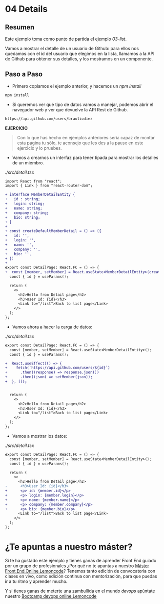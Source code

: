 # 04 Details

## Resumen

Este ejemplo toma como punto de partida el ejemplo _03-list_.

Vamos a mostrar el detalle de un usuario de Github: para ellos
nos quedamos con el id del usuario que elegimos en la lista,
llamamos a la API de Github para obtener sus detalles, y los
mostramos en un componente.

## Paso a Paso

- Primero copiamos el ejemplo anterior, y hacemos un _npm install_

```bash
npm install
```

- Si queremos ver qué tipo de datos vamos a manejar, podemos abrir el navegador web y ver que devuelve la API Rest de Github.

```bash
https://api.github.com/users/brauliodiez
```

**EJERCICIO**
> Con lo que has hecho en ejemplos anteriores sería capaz de montar
> esta página tu sólo, te aconsejo que les des a la pause en este
> ejercicio y lo pruebes.

- Vamos a crearnos un interfaz para tener tipada para mostrar
  los detalles de un miembro.

_./src/detail.tsx_

```diff
import React from "react";
import { Link } from "react-router-dom";

+ interface MemberDetailEntity {
+   id : string;
+   login: string;
+   name: string;
+   company: string;
+   bio: string;
+ }
+
+ const createDefaultMemberDetail = () => ({
+   id: '',
+   login: '',
+   name: '',
+   company: '',
+   bio: '',
+ })
+
export const DetailPage: React.FC = () => {
+  const [member, setMember] = React.useState<MemberDetailEntity>(createDefaultMemberDetail());
  const { id } = useParams();

  return (
    <>
      <h2>Hello from Detail page</h2>
      <h3>User Id: {id}</h3>
      <Link to="/list">Back to list page</Link>
    </>
  );
};
```

- Vamos ahora a hacer la carga de datos:

_./src/detail.tsx_

```diff
export const DetailPage: React.FC = () => {
  const [member, setMember] = React.useState<MemberDetailEntity>();
  const { id } = useParams();

+  React.useEffect(() => {
+    fetch(`https://api.github.com/users/${id}`)
+      .then((response) => response.json())
+      .then((json) => setMember(json));
+  }, []);


  return (
    <>
      <h2>Hello from Detail page</h2>
      <h3>User Id: {id}</h3>
      <Link to="/list">Back to list page</Link>
    </>
  );
};
```

- Vamos a mostrar los datos:

_./src/detail.tsx_

```diff
export const DetailPage: React.FC = () => {
  const [member, setMember] = React.useState<MemberDetailEntity>();
  const { id } = useParams();

  return (
    <>
      <h2>Hello from Detail page</h2>
-      <h3>User Id: {id}</h3>
+      <p> id: {member.id}</p>
+      <p> login: {member.login}</p>
+      <p> name: {member.name}</p>
+      <p> company: {member.company}</p>
+      <p> bio: {member.bio}</p>
      <Link to="/list">Back to list page</Link>
    </>
  );
};
```

# ¿Te apuntas a nuestro máster?

Si te ha gustado este ejemplo y tienes ganas de aprender Front End
guiado por un grupo de profesionales ¿Por qué no te apuntas a
nuestro [Máster Front End Online Lemoncode](https://lemoncode.net/master-frontend#inicio-banner)? Tenemos tanto edición de convocatoria
con clases en vivo, como edición continua con mentorización, para
que puedas ir a tu ritmo y aprender mucho.

Y si tienes ganas de meterte una zambullida en el mundo _devops_
apúntate nuestro [Bootcamp devops online Lemoncode](https://lemoncode.net/bootcamp-devops#bootcamp-devops/inicio)
